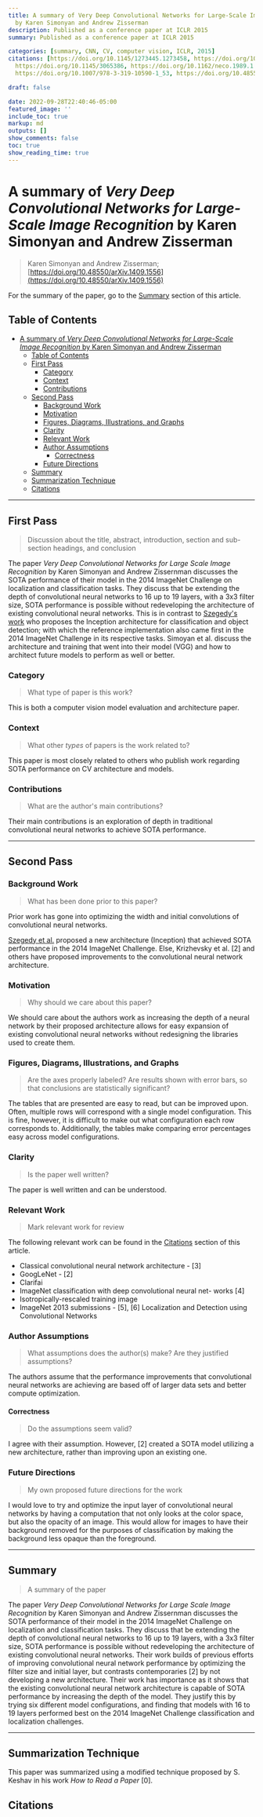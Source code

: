 ```yaml
---
title: A summary of Very Deep Convolutional Networks for Large-Scale Image Recognition
  by Karen Simonyan and Andrew Zisserman
description: Published as a conference paper at ICLR 2015
summary: Published as a conference paper at ICLR 2015

categories: [summary, CNN, CV, computer vision, ICLR, 2015]
citations: [https://doi.org/10.1145/1273445.1273458, https://doi.org/10.48550/arXiv.1409.1556,
  https://doi.org/10.1145/3065386, https://doi.org/10.1162/neco.1989.1.4.541, https://doi.org/10.1145/3065386,
  https://doi.org/10.1007/978-3-319-10590-1_53, https://doi.org/10.48550/arXiv.1312.6229]

draft: false

date: 2022-09-28T22:40:46-05:00
featured_image: ''
include_toc: true
markup: md
outputs: []
show_comments: false
toc: true
show_reading_time: true
---
```


# A summary of *Very Deep Convolutional Networks for Large-Scale Image Recognition* by Karen Simonyan and Andrew Zisserman

> Karen Simonyan and Andrew Zisserman;
> [https://doi.org/10.48550/arXiv.1409.1556](https://doi.org/10.48550/arXiv.1409.1556)

For the summary of the paper, go to the [Summary](#summary) section of this
article.

## Table of Contents

- [A summary of *Very Deep Convolutional Networks for Large-Scale Image Recognition* by Karen Simonyan and Andrew Zisserman](#a-summary-of-very-deep-convolutional-networks-for-large-scale-image-recognition-by-karen-simonyan-and-andrew-zisserman)
  - [Table of Contents](#table-of-contents)
  - [First Pass](#first-pass)
    - [Category](#category)
    - [Context](#context)
    - [Contributions](#contributions)
  - [Second Pass](#second-pass)
    - [Background Work](#background-work)
    - [Motivation](#motivation)
    - [Figures, Diagrams, Illustrations, and Graphs](#figures-diagrams-illustrations-and-graphs)
    - [Clarity](#clarity)
    - [Relevant Work](#relevant-work)
    - [Author Assumptions](#author-assumptions)
      - [Correctness](#correctness)
    - [Future Directions](#future-directions)
  - [Summary](#summary)
  - [Summarization Technique](#summarization-technique)
  - [Citations](#citations)

______________________________________________________________________

## First Pass

> Discussion about the title, abstract, introduction, section and sub-section
> headings, and conclusion

The paper *Very Deep Convolutional Networks for Large Scale Image Recognition*
by Karen Simonyan and Andrew Zissernman discusses the SOTA performance of their
model in the 2014 ImageNet Challenge on localization and classification tasks.
They discuss that be extending the depth of convolutional neural networks to 16
up to 19 layers, with a 3x3 filter size, SOTA performance is possible without
redeveloping the architecture of existing convolutional neural networks. This is
in contrast to [Szegedy's work](going-deeper-with-convolutions.md) who proposes
the Inception architecture for classification and object detection; with which
the reference implementation also came first in the 2014 ImageNet Challenge in
its respective tasks. Simoyan et al. discuss the architecture and training that
went into their model (VGG) and how to architect future models to perform as
well or better.

### Category

> What type of paper is this work?

This is both a computer vision model evaluation and architecture paper.

### Context

> What other *types* of papers is the work related to?

This paper is most closely related to others who publish work regarding SOTA
performance on CV architecture and models.

### Contributions

> What are the author's main contributions?

Their main contributions is an exploration of depth in traditional convolutional
neural networks to achieve SOTA performance.

______________________________________________________________________

## Second Pass

### Background Work

> What has been done prior to this paper?

Prior work has gone into optimizing the width and initial convolutions of
convolutional neural networks.

[Szegedy et al.](going-deeper-with-convolutions.md) proposed a new architecture
(Inception) that achieved SOTA performance in the 2014 ImageNet Challenge. Else,
Krizhevsky et al. \[2\] and others have proposed improvements to the
convolutional neural network architecture.

### Motivation

> Why should we care about this paper?

We should care about the authors work as increasing the depth of a neural
network by their proposed architecture allows for easy expansion of existing
convolutional neural networks without redesigning the libraries used to create
them.

### Figures, Diagrams, Illustrations, and Graphs

> Are the axes properly labeled? Are results shown with error bars, so that
> conclusions are statistically significant?

The tables that are presented are easy to read, but can be improved upon. Often,
multiple rows will correspond with a single model configuration. This is fine,
however, it is difficult to make out what configuration each row corresponds to.
Additionally, the tables make comparing error percentages easy across model
configurations.

### Clarity

> Is the paper well written?

The paper is well written and can be understood.

### Relevant Work

> Mark relevant work for review

The following relevant work can be found in the [Citations](#citations) section
of this article.

- Classical convolutional neural network architecture - \[3\]
- GoogLeNet - \[2\]
- Clarifai
- ImageNet classification with deep convolutional neural net- works \[4\]
- Isotropically-rescaled training image
- ImageNet 2013 submissions - \[5\], \[6\] Localization and Detection using
  Convolutional Networks

### Author Assumptions

> What assumptions does the author(s) make? Are they justified assumptions?

The authors assume that the performance improvements that convolutional neural
networks are achieving are based off of larger data sets and better compute
optimization.

#### Correctness

> Do the assumptions seem valid?

I agree with their assumption. However, \[2\] created a SOTA model utilizing a
new architecture, rather than improving upon an existing one.

### Future Directions

> My own proposed future directions for the work

I would love to try and optimize the input layer of convolutional neural
networks by having a computation that not only looks at the color space, but
also the opacity of an image. This would allow for images to have their
background removed for the purposes of classification by making the background
less opaque than the foreground.

______________________________________________________________________

## Summary

> A summary of the paper

The paper *Very Deep Convolutional Networks for Large Scale Image Recognition*
by Karen Simonyan and Andrew Zissernman discusses the SOTA performance of their
model in the 2014 ImageNet Challenge on localization and classification tasks.
They discuss that be extending the depth of convolutional neural networks to 16
up to 19 layers, with a 3x3 filter size, SOTA performance is possible without
redeveloping the architecture of existing convolutional neural networks. Their
work builds of previous efforts of improving convolutional neural network
performance by optimizing the filter size and initial layer, but contrasts
contemporaries \[2\] by not developing a new architecture. Their work has
importance as it shows that the existing convolutional neural network
architecture is capable of SOTA performance by increasing the depth of the
model. They justify this by trying six different model configurations, and
finding that models with 16 to 19 layers performed best on the 2014 ImageNet
Challenge classification and localization challenges.

______________________________________________________________________

## Summarization Technique

This paper was summarized using a modified technique proposed by S. Keshav in
his work *How to Read a Paper* \[0\].

## Citations
